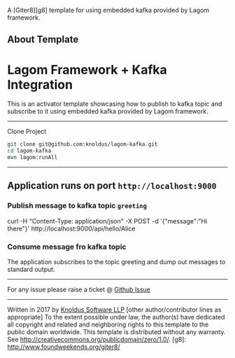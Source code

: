 A [Giter8][g8] template for using embedded kafka provided by Lagom framework.

About Template
----------------------
# Lagom Framework + Kafka Integration

 This is an activator template showcasing how to publish to kafka topic and subscribe to it using embedded kafka provided by Lagom framework.

 ---

 Clone Project

 ```bash
 git clone git@github.com:knoldus/lagom-kafka.git
 cd lagom-kafka
 mvn lagom:runAll

 ```
 ---
## Application runs on port `http://localhost:9000`

### Publish message to kafka topic `greeting`

curl -H "Content-Type: application/json" -X POST -d '{"message":"Hi there"}' http://localhost:9000/api/hello/Alice

### Consume message fro kafka topic

The application subscribes to the topic greeting and dump out messages to standard output.

---

For any issue please raise a ticket @ [Github Issue](https://github.com/knoldus/lagom-kafka/issues)

----------------
Written in 2017​ by [Knoldus Software LLP](http://knoldus.com)
[other author/contributor lines as appropriate]
To the extent possible under law, the author(s) have dedicated all copyright and
related
and neighboring rights to this template to the public domain worldwide.
This template is distributed without any warranty. See
<http://creativecommons.org/publicdomain/zero/1.0/>.
[g8]: http://www.foundweekends.org/giter8/
